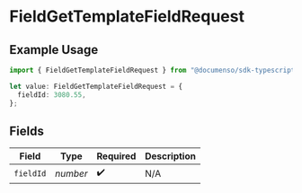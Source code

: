 # FieldGetTemplateFieldRequest

## Example Usage

```typescript
import { FieldGetTemplateFieldRequest } from "@documenso/sdk-typescript/models/operations";

let value: FieldGetTemplateFieldRequest = {
  fieldId: 3080.55,
};
```

## Fields

| Field              | Type               | Required           | Description        |
| ------------------ | ------------------ | ------------------ | ------------------ |
| `fieldId`          | *number*           | :heavy_check_mark: | N/A                |
